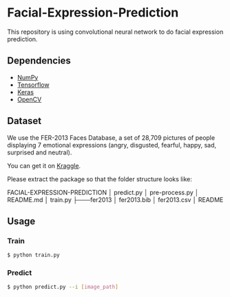 # Facial-Expression-Prediction


This repository is using convolutional neural network to do facial expression prediction.


## Dependencies

- [NumPy](http://docs.scipy.org/doc/numpy-1.10.1/user/install.html)
- [Tensorflow](https://www.tensorflow.org/versions/r0.8/get_started/os_setup.html)
- [Keras](https://keras.io/#installation)
- [OpenCV](https://opencv-python-tutroals.readthedocs.io/en/latest/)

## Dataset

We use the FER-2013 Faces Database, a set of 28,709 pictures of people displaying 7 emotional expressions (angry, disgusted, fearful, happy, sad, surprised and neutral).

You can get it on [Kraggle](https://www.kaggle.com/c/challenges-in-representation-learning-facial-expression-recognition-challenge/data).

Please extract the package so that the folder structure looks like:

FACIAL-EXPRESSION-PREDICTION
│   predict.py
│   pre-process.py
│   README.md
│   train.py
├───fer2013
│       fer2013.bib
│       fer2013.csv
│       README

## Usage

### Train
```bash
$ python train.py
```

### Predict
```bash
$ python predict.py --i [image_path]
```